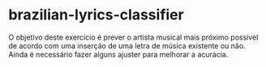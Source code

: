 # brazilian-lyrics-classifier

O objetivo deste exercício é prever o artista musical mais próximo possível de acordo com uma inserção de uma letra de música existente ou não. Ainda é necessário fazer alguns ajuster para melhorar a acurácia.
